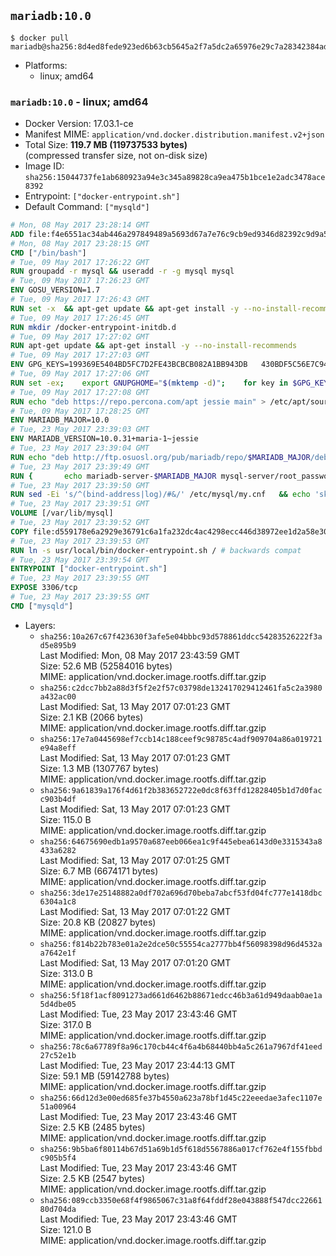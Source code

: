 ## `mariadb:10.0`

```console
$ docker pull mariadb@sha256:8d4ed8fede923ed6b63cb5645a2f7a5dc2a65976e29c7a28342384ad9e57e5cc
```

-	Platforms:
	-	linux; amd64

### `mariadb:10.0` - linux; amd64

-	Docker Version: 17.03.1-ce
-	Manifest MIME: `application/vnd.docker.distribution.manifest.v2+json`
-	Total Size: **119.7 MB (119737533 bytes)**  
	(compressed transfer size, not on-disk size)
-	Image ID: `sha256:15044737fe1ab680923a94e3c345a89828ca9ea475b1bce1e2adc3478ace8392`
-	Entrypoint: `["docker-entrypoint.sh"]`
-	Default Command: `["mysqld"]`

```dockerfile
# Mon, 08 May 2017 23:28:14 GMT
ADD file:f4e6551ac34ab446a297849489a5693d67a7e76c9cb9ed9346d82392c9d9a5fe in / 
# Mon, 08 May 2017 23:28:15 GMT
CMD ["/bin/bash"]
# Tue, 09 May 2017 17:26:22 GMT
RUN groupadd -r mysql && useradd -r -g mysql mysql
# Tue, 09 May 2017 17:26:23 GMT
ENV GOSU_VERSION=1.7
# Tue, 09 May 2017 17:26:43 GMT
RUN set -x 	&& apt-get update && apt-get install -y --no-install-recommends ca-certificates wget && rm -rf /var/lib/apt/lists/* 	&& wget -O /usr/local/bin/gosu "https://github.com/tianon/gosu/releases/download/$GOSU_VERSION/gosu-$(dpkg --print-architecture)" 	&& wget -O /usr/local/bin/gosu.asc "https://github.com/tianon/gosu/releases/download/$GOSU_VERSION/gosu-$(dpkg --print-architecture).asc" 	&& export GNUPGHOME="$(mktemp -d)" 	&& gpg --keyserver ha.pool.sks-keyservers.net --recv-keys B42F6819007F00F88E364FD4036A9C25BF357DD4 	&& gpg --batch --verify /usr/local/bin/gosu.asc /usr/local/bin/gosu 	&& rm -r "$GNUPGHOME" /usr/local/bin/gosu.asc 	&& chmod +x /usr/local/bin/gosu 	&& gosu nobody true 	&& apt-get purge -y --auto-remove ca-certificates wget
# Tue, 09 May 2017 17:26:45 GMT
RUN mkdir /docker-entrypoint-initdb.d
# Tue, 09 May 2017 17:27:02 GMT
RUN apt-get update && apt-get install -y --no-install-recommends 		apt-transport-https ca-certificates 		pwgen 	&& rm -rf /var/lib/apt/lists/*
# Tue, 09 May 2017 17:27:03 GMT
ENV GPG_KEYS=199369E5404BD5FC7D2FE43BCBCB082A1BB943DB 	430BDF5C56E7C94E848EE60C1C4CBDCDCD2EFD2A 	4D1BB29D63D98E422B2113B19334A25F8507EFA5
# Tue, 09 May 2017 17:27:06 GMT
RUN set -ex; 	export GNUPGHOME="$(mktemp -d)"; 	for key in $GPG_KEYS; do 		gpg --keyserver ha.pool.sks-keyservers.net --recv-keys "$key"; 	done; 	gpg --export $GPG_KEYS > /etc/apt/trusted.gpg.d/mariadb.gpg; 	rm -r "$GNUPGHOME"; 	apt-key list
# Tue, 09 May 2017 17:27:08 GMT
RUN echo "deb https://repo.percona.com/apt jessie main" > /etc/apt/sources.list.d/percona.list 	&& { 		echo 'Package: *'; 		echo 'Pin: release o=Percona Development Team'; 		echo 'Pin-Priority: 998'; 	} > /etc/apt/preferences.d/percona
# Tue, 09 May 2017 17:28:25 GMT
ENV MARIADB_MAJOR=10.0
# Tue, 23 May 2017 23:39:03 GMT
ENV MARIADB_VERSION=10.0.31+maria-1~jessie
# Tue, 23 May 2017 23:39:04 GMT
RUN echo "deb http://ftp.osuosl.org/pub/mariadb/repo/$MARIADB_MAJOR/debian jessie main" > /etc/apt/sources.list.d/mariadb.list 	&& { 		echo 'Package: *'; 		echo 'Pin: release o=MariaDB'; 		echo 'Pin-Priority: 999'; 	} > /etc/apt/preferences.d/mariadb
# Tue, 23 May 2017 23:39:49 GMT
RUN { 		echo mariadb-server-$MARIADB_MAJOR mysql-server/root_password password 'unused'; 		echo mariadb-server-$MARIADB_MAJOR mysql-server/root_password_again password 'unused'; 	} | debconf-set-selections 	&& apt-get update 	&& apt-get install -y 		mariadb-server=$MARIADB_VERSION 		percona-xtrabackup 		socat 	&& rm -rf /var/lib/apt/lists/* 	&& sed -ri 's/^user\s/#&/' /etc/mysql/my.cnf /etc/mysql/conf.d/* 	&& rm -rf /var/lib/mysql && mkdir -p /var/lib/mysql /var/run/mysqld 	&& chown -R mysql:mysql /var/lib/mysql /var/run/mysqld 	&& chmod 777 /var/run/mysqld
# Tue, 23 May 2017 23:39:50 GMT
RUN sed -Ei 's/^(bind-address|log)/#&/' /etc/mysql/my.cnf 	&& echo 'skip-host-cache\nskip-name-resolve' | awk '{ print } $1 == "[mysqld]" && c == 0 { c = 1; system("cat") }' /etc/mysql/my.cnf > /tmp/my.cnf 	&& mv /tmp/my.cnf /etc/mysql/my.cnf
# Tue, 23 May 2017 23:39:51 GMT
VOLUME [/var/lib/mysql]
# Tue, 23 May 2017 23:39:52 GMT
COPY file:d559178e6a2929e36791c6a1fa232dc4ac4298ecc446d38972ee1d2a58e30621 in /usr/local/bin/ 
# Tue, 23 May 2017 23:39:53 GMT
RUN ln -s usr/local/bin/docker-entrypoint.sh / # backwards compat
# Tue, 23 May 2017 23:39:54 GMT
ENTRYPOINT ["docker-entrypoint.sh"]
# Tue, 23 May 2017 23:39:55 GMT
EXPOSE 3306/tcp
# Tue, 23 May 2017 23:39:55 GMT
CMD ["mysqld"]
```

-	Layers:
	-	`sha256:10a267c67f423630f3afe5e04bbbc93d578861ddcc54283526222f3ad5e895b9`  
		Last Modified: Mon, 08 May 2017 23:43:59 GMT  
		Size: 52.6 MB (52584016 bytes)  
		MIME: application/vnd.docker.image.rootfs.diff.tar.gzip
	-	`sha256:c2dcc7bb2a88d3f5f2e2f57c03798de132417029412461fa5c2a3980a432ac00`  
		Last Modified: Sat, 13 May 2017 07:01:23 GMT  
		Size: 2.1 KB (2066 bytes)  
		MIME: application/vnd.docker.image.rootfs.diff.tar.gzip
	-	`sha256:17e7a0445698ef7ccb14c188ceef9c98785c4adf909704a86a019721e94a8eff`  
		Last Modified: Sat, 13 May 2017 07:01:23 GMT  
		Size: 1.3 MB (1307767 bytes)  
		MIME: application/vnd.docker.image.rootfs.diff.tar.gzip
	-	`sha256:9a61839a176f4d61f2b383652722e0dc8f63ffd12828405b1d7d0facc903b4df`  
		Last Modified: Sat, 13 May 2017 07:01:23 GMT  
		Size: 115.0 B  
		MIME: application/vnd.docker.image.rootfs.diff.tar.gzip
	-	`sha256:64675690edb1a9570a687eeb066ea1c9f445ebea6143d0e3315343a8433a6282`  
		Last Modified: Sat, 13 May 2017 07:01:25 GMT  
		Size: 6.7 MB (6674171 bytes)  
		MIME: application/vnd.docker.image.rootfs.diff.tar.gzip
	-	`sha256:3de17e25148882a0df702a696d70beba7abcf53fd04fc777e1418dbc6304a1c8`  
		Last Modified: Sat, 13 May 2017 07:01:22 GMT  
		Size: 20.8 KB (20827 bytes)  
		MIME: application/vnd.docker.image.rootfs.diff.tar.gzip
	-	`sha256:f814b22b783e01a2e2dce50c55554ca2777bb4f56098398d96d4532aa7642e1f`  
		Last Modified: Sat, 13 May 2017 07:01:20 GMT  
		Size: 313.0 B  
		MIME: application/vnd.docker.image.rootfs.diff.tar.gzip
	-	`sha256:5f18f1acf8091273ad661d6462b88671edcc46b3a61d949daab0ae1a5d4dbe05`  
		Last Modified: Tue, 23 May 2017 23:43:46 GMT  
		Size: 317.0 B  
		MIME: application/vnd.docker.image.rootfs.diff.tar.gzip
	-	`sha256:78c6a67789f8a96c170cb44c4f6a4b68440bb4a5c261a7967df41eed27c52e1b`  
		Last Modified: Tue, 23 May 2017 23:44:13 GMT  
		Size: 59.1 MB (59142788 bytes)  
		MIME: application/vnd.docker.image.rootfs.diff.tar.gzip
	-	`sha256:66d12d3e00ed685fe37b4550a623a78bf1d45c22eeedae3afec1107e51a00964`  
		Last Modified: Tue, 23 May 2017 23:43:46 GMT  
		Size: 2.5 KB (2485 bytes)  
		MIME: application/vnd.docker.image.rootfs.diff.tar.gzip
	-	`sha256:9b5ba6f80114b67d51a69b1d5f618d5567886a017cf762e4f155fbbdc905b5f4`  
		Last Modified: Tue, 23 May 2017 23:43:46 GMT  
		Size: 2.5 KB (2547 bytes)  
		MIME: application/vnd.docker.image.rootfs.diff.tar.gzip
	-	`sha256:089ccb3350e68f4f9865067c31a8f64fddf28e043888f547dcc2266180d704da`  
		Last Modified: Tue, 23 May 2017 23:43:46 GMT  
		Size: 121.0 B  
		MIME: application/vnd.docker.image.rootfs.diff.tar.gzip
